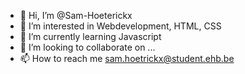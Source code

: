 - 👋 Hi, I’m @Sam-Hoeterickx
- 👀 I’m interested in Webdevelopment, HTML, CSS
- 🌱 I’m currently learning Javascript
- 💞️ I’m looking to collaborate on ...
- 📫 How to reach me sam.hoetrickx@student.ehb.be

<!---
Sam-Hoeterickx/Sam-Hoeterickx is a ✨ special ✨ repository because its `README.md` (this file) appears on your GitHub profile.
You can click the Preview link to take a look at your changes.
--->

